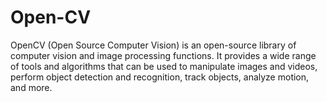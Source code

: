 # Open-CV
OpenCV (Open Source Computer Vision) is an open-source library of computer vision and image processing functions. It provides a wide range of tools and algorithms that can be used to manipulate images and videos, perform object detection and recognition, track objects, analyze motion, and more.
